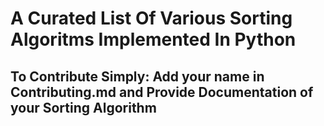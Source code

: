 # A Curated List Of Various Sorting Algoritms Implemented In Python

## To Contribute Simply: Add your name in Contributing.md and Provide Documentation of your Sorting Algorithm
